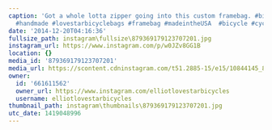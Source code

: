 ```yaml
---
caption: 'Got a whole lotta zipper going into this custom framebag. #bikepacking #niner
  #handmade #lovestarbicyclebags #framebag #madeintheUSA  #bicycle #cycling #SewRad'
date: '2014-12-20T04:16:36'
fullsize_path: instagram\fullsize\879369179123707201.jpg
instagram_url: https://www.instagram.com/p/w0JZv8GG1B
location: {}
media_id: '879369179123707201'
media_url: https://scontent.cdninstagram.com/t51.2885-15/e15/10844145_844872688892127_698642362_n.jpg?ig_cache_key=ODc5MzY5MTc5MTIzNzA3MjAx.2
owner:
  id: '661611562'
  owner_url: https://www.instagram.com/elliotlovestarbicycles
  username: elliotlovestarbicycles
thumbnail_path: instagram\thumbnails\879369179123707201.jpg
utc_date: 1419048996
---
```

